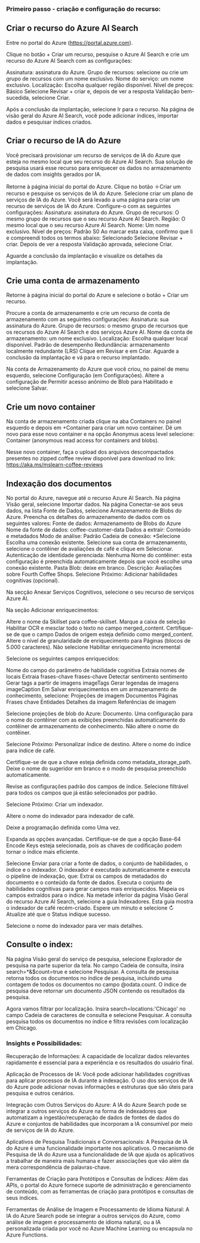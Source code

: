 ### Primeiro passo - criação e configuração do recurso:

## Criar o recurso do Azure AI Search
Entre no portal do Azure (https://portal.azure.com).

Clique no botão + Criar um recurso, pesquise o Azure AI Search e crie um recurso do Azure AI Search com as configurações:

Assinatura: assinatura do Azure.
Grupo de recursos: selecione ou crie um grupo de recursos com um nome exclusivo.
Nome do serviço: um nome exclusivo.
Localização: Escolha qualquer região disponível.
Nível de preços: Básico
Selecione Revisar + criar e, depois de ver a resposta Validação bem-sucedida, selecione Criar.

Após a conclusão da implantação, selecione Ir para o recurso. Na página de visão geral do Azure AI Search, você pode adicionar índices, importar dados e pesquisar índices criados.

## Criar o recurso de IA do Azure
Você precisará provisionar um recurso de serviços de IA do Azure que esteja no mesmo local que seu recurso do Azure AI Search. Sua solução de pesquisa usará esse recurso para enriquecer os dados no armazenamento de dados com insights gerados por IA.

Retorne à página inicial do portal do Azure. Clique no botão ＋Criar um recurso e pesquise os serviços de IA do Azure. Selecione criar um plano de serviços de IA do Azure. Você será levado a uma página para criar um recurso de serviços de IA do Azure. Configure-o com as seguintes configurações:
Assinatura: assinatura do Azure.
Grupo de recursos: O mesmo grupo de recursos que o seu recurso Azure AI Search.
Região: O mesmo local que o seu recurso Azure AI Search.
Nome: Um nome exclusivo.
Nível de preços: Padrão S0
Ao marcar esta caixa, confirmo que li e compreendi todos os termos abaixo: Selecionado
Selecione Revisar + criar. Depois de ver a resposta Validação aprovada, selecione Criar.

Aguarde a conclusão da implantação e visualize os detalhes da implantação.

## Crie uma conta de armazenamento
Retorne à página inicial do portal do Azure e selecione o botão + Criar um recurso.

Procure a conta de armazenamento e crie um recurso de conta de armazenamento com as seguintes configurações:
Assinatura: sua assinatura do Azure.
Grupo de recursos: o mesmo grupo de recursos que os recursos do Azure AI Search e dos serviços Azure AI.
Nome da conta de armazenamento: um nome exclusivo.
Localização: Escolha qualquer local disponível.
Padrão de desempenho
Redundância: armazenamento localmente redundante (LRS)
Clique em Revisar e em Criar. Aguarde a conclusão da implantação e vá para o recurso implantado.

Na conta de Armazenamento do Azure que você criou, no painel de menu esquerdo, selecione Configuração (em Configurações).
Altere a configuração de Permitir acesso anônimo de Blob para Habilitado e selecione Salvar.

## Crie um novo container
Na conta de armazenamento criada clique na aba Containers no painel esquerdo e depois em +Container para criar um novo container. Dê um novo para esse novo container e na opção Anonymus acess level selecione: Container (anonymous read access for containers and blobs).

Nesse novo container, faça o upload dos arquivos descompactados presentes no zipped coffee review disponível para download no link: https://aka.ms/mslearn-coffee-reviews

## Indexação dos documentos
No portal do Azure, navegue até o recurso Azure AI Search. Na página Visão geral, selecione Importar dados.
Na página Conectar-se aos seus dados, na lista Fonte de Dados, selecione Armazenamento de Blobs do Azure. Preencha os detalhes do armazenamento de dados com os seguintes valores:
Fonte de dados: Armazenamento de Blobs do Azure
Nome da fonte de dados: coffee-customer-data
Dados a extrair: Conteúdo e metadados
Modo de análise: Padrão
Cadeia de conexão: *Selecione Escolha uma conexão existente. Selecione sua conta de armazenamento, selecione o contêiner de avaliações de café e clique em Selecionar.
Autenticação de identidade gerenciada: Nenhuma
Nome do contêiner: esta configuração é preenchida automaticamente depois que você escolhe uma conexão existente.
Pasta Blob: deixe em branco.
Descrição: Avaliações sobre Fourth Coffee Shops.
Selecione Próximo: Adicionar habilidades cognitivas (opcional).

Na secção Anexar Serviços Cognitivos, selecione o seu recurso de serviços Azure AI.

Na seção Adicionar enriquecimentos:

  Altere o nome da Skillset para coffee-skillset.
  Marque a caixa de seleção Habilitar OCR e mesclar todo o texto no campo merged_content.
  Certifique-se de que o campo Dados de origem esteja definido como merged_content.
  Altere o nível de granularidade de enriquecimento para Páginas (blocos de 5.000 caracteres).
  Não selecione Habilitar enriquecimento incremental
  
Selecione os seguintes campos enriquecidos:

Nome do campo do parâmetro de habilidade cognitiva
Extraia nomes de locais
Extraia frases-chave frases-chave
Detectar sentimento sentimento
Gerar tags a partir de imagens imageTags
Gerar legendas de imagens imageCaption
Em Salvar enriquecimentos em um armazenamento de conhecimento, selecione:
  Projeções de imagem
  Documentos
  Páginas
  Frases chave
  Entidades
  Detalhes da imagem
  Referências de imagem

Selecione projeções de blob do Azure: Documento. Uma configuração para o nome do contêiner com as exibições preenchidas automaticamente do contêiner de armazenamento de conhecimento. Não altere o nome do contêiner.

Selecione Próximo: Personalizar índice de destino. Altere o nome do índice para índice de café.

Certifique-se de que a chave esteja definida como metadata_storage_path. Deixe o nome do sugeridor em branco e o modo de pesquisa preenchido automaticamente.

Revise as configurações padrão dos campos de índice. Selecione filtrável para todos os campos que já estão selecionados por padrão.

Selecione Próximo: Criar um indexador.

Altere o nome do indexador para indexador de café.

Deixe a programação definida como Uma vez.

Expanda as opções avançadas. Certifique-se de que a opção Base-64 Encode Keys esteja selecionada, pois as chaves de codificação podem tornar o índice mais eficiente.

Selecione Enviar para criar a fonte de dados, o conjunto de habilidades, o índice e o indexador. O indexador é executado automaticamente e executa o pipeline de indexação, que:
  Extrai os campos de metadados do documento e o conteúdo da fonte de dados.
  Executa o conjunto de habilidades cognitivas para gerar campos mais enriquecidos.
  Mapeia os campos extraídos para o índice.
Na metade inferior da página Visão Geral do recurso Azure AI Search, selecione a guia Indexadores. Esta guia mostra o indexador de café recém-criado. Espere um minuto e selecione &orarr; Atualize até que o Status indique sucesso.

Selecione o nome do indexador para ver mais detalhes.

## Consulte o index:

Na página Visão geral do serviço de pesquisa, selecione Explorador de pesquisa na parte superior da tela.
No campo Cadeia de consulta, insira search=*&$count=true e selecione Pesquisar. A consulta de pesquisa retorna todos os documentos no índice de pesquisa, incluindo uma contagem de todos os documentos no campo @odata.count. O índice de pesquisa deve retornar um documento JSON contendo os resultados da pesquisa.

Agora vamos filtrar por localização. Insira search=locations:'Chicago' no campo Cadeia de caracteres de consulta e selecione Pesquisar. A consulta pesquisa todos os documentos no índice e filtra revisões com localização em Chicago.

### Insights e Possibilidades:
Recuperação de Informações: A capacidade de localizar dados relevantes rapidamente é essencial para a experiência e os resultados do usuário final.

Aplicação de Processos de IA: Você pode adicionar habilidades cognitivas para aplicar processos de IA durante a indexação. O uso dos serviços de IA do Azure pode adicionar novas informações e estruturas que são úteis para pesquisa e outros cenários.

Integração com Outros Serviços do Azure: A IA do Azure Search pode se integrar a outros serviços do Azure na forma de indexadores que automatizam a ingestão/recuperação de dados de fontes de dados do Azure e conjuntos de habilidades que incorporam a IA consumível por meio de serviços de IA do Azure.

Aplicativos de Pesquisa Tradicionais e Conversacionais: A Pesquisa de IA do Azure é uma funcionalidade importante nos aplicativos. O mecanismo de Pesquisa de IA do Azure usa a funcionalidade de IA que ajuda os aplicativos a trabalhar de maneira mais humana e fazer associações que vão além da mera correspondência de palavras-chave.

Ferramentas de Criação para Protótipos e Consultas de Índices: Além das APIs, o portal do Azure fornece suporte de administração e gerenciamento de conteúdo, com as ferramentas de criação para protótipos e consultas de seus índices.

Ferramentas de Análise de Imagem e Processamento de Idioma Natural: A IA do Azure Search pode se integrar a outros serviços do Azure, como análise de imagem e processamento de idioma natural, ou a IA personalizada criada por você no Azure Machine Learning ou encapsula no Azure Functions.
